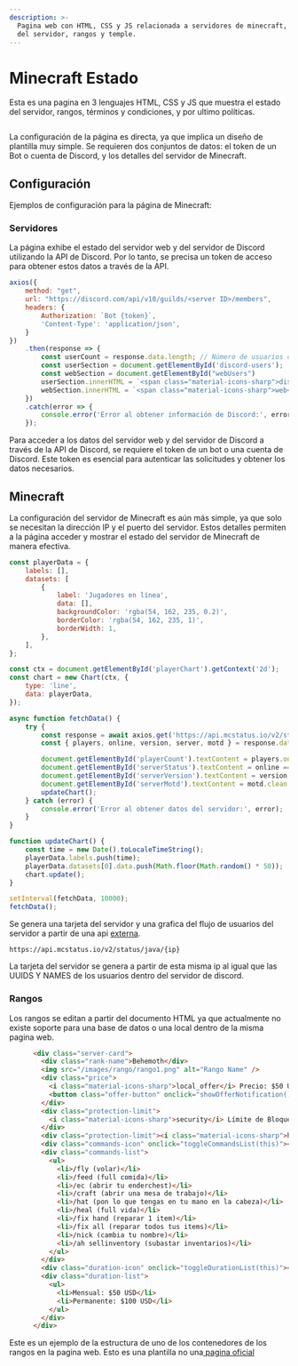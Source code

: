 ```yaml
---
description: >-
  Pagina web con HTML, CSS y JS relacionada a servidores de minecraft, estado
  del servidor, rangos y temple.
---
```


# Minecraft Estado

Esta es una pagina en 3 lenguajes HTML, CSS y JS que muestra el estado del servidor, rangos, términos y condiciones, y por ultimo políticas.

<figure><img src="../.gitbook/assets/Captura de pantalla 2023-11-09 185634.png" alt=""><figcaption></figcaption></figure>

La configuración de la página es directa, ya que implica un diseño de plantilla muy simple. Se requieren dos conjuntos de datos: el token de un Bot o cuenta de Discord, y los detalles del servidor de Minecraft.

## Configuración

Ejemplos de configuración para la página de Minecraft:

### **Servidores**

La página exhibe el estado del servidor web y del servidor de Discord utilizando la API de Discord. Por lo tanto, se precisa un token de acceso para obtener estos datos a través de la API.

```javascript
axios({
    method: "get",
    url: "https://discord.com/api/v10/guilds/<server ID>/members",
    headers: {
        Authorization: `Bot {token}`,
        'Content-Type': 'application/json',
    }
})
    .then(response => {
        const userCount = response.data.length; // Número de usuarios conectados
        const userSection = document.getElementById('discord-users');
        const webSection = document.getElementById("webUsers")
        userSection.innerHTML = `<span class="material-icons-sharp">discord</span> Usuarios conectados: ${userCount}`;
        webSection.innerHTML = `<span class="material-icons-sharp">web</span> Usuarios conectados: ${userCount}`;
    })
    .catch(error => {
        console.error('Error al obtener información de Discord:', error);
    });
```

Para acceder a los datos del servidor web y del servidor de Discord a través de la API de Discord, se requiere el token de un bot o una cuenta de Discord. Este token es esencial para autenticar las solicitudes y obtener los datos necesarios.

## **Minecraft**

La configuración del servidor de Minecraft es aún más simple, ya que solo se necesitan la dirección IP y el puerto del servidor. Estos detalles permiten a la página acceder y mostrar el estado del servidor de Minecraft de manera efectiva.

```javascript
const playerData = {
    labels: [],
    datasets: [
        {
            label: 'Jugadores en línea',
            data: [],
            backgroundColor: 'rgba(54, 162, 235, 0.2)',
            borderColor: 'rgba(54, 162, 235, 1)',
            borderWidth: 1,
        },
    ],
};

const ctx = document.getElementById('playerChart').getContext('2d');
const chart = new Chart(ctx, {
    type: 'line',
    data: playerData,
});

async function fetchData() {
    try {
        const response = await axios.get('https://api.mcstatus.io/v2/status/java/{ip}');
        const { players, online, version, server, motd } = response.data;

        document.getElementById('playerCount').textContent = players.online ? players.online : "Disconnected";
        document.getElementById('serverStatus').textContent = online === true ? 'Online' : 'Offline';
        document.getElementById('serverVersion').textContent = version.name_raw ? version.name_raw : "Disconnected";
        document.getElementById('serverMotd').textContent = motd.clean ? motd.clean : "Disconnected";
        updateChart();
    } catch (error) {
        console.error('Error al obtener datos del servidor:', error);
    }
}

function updateChart() {
    const time = new Date().toLocaleTimeString();
    playerData.labels.push(time);
    playerData.datasets[0].data.push(Math.floor(Math.random() * 50));
    chart.update();
}

setInterval(fetchData, 10000);
fetchData();
```

Se genera una tarjeta del servidor y una grafica del flujo de usuarios del servidor a partir de una api [externa](https://mcstatus.io/).

```
https://api.mcstatus.io/v2/status/java/{ip}
```

La tarjeta del servidor se genera a partir de esta misma ip al igual que las UUIDS Y NAMES de los usuarios dentro del servidor de discord.

### Rangos

Los rangos se editan a partir del documento HTML ya que actualmente no existe soporte para una base de datos o una local dentro de la misma pagina web.

```html
      <div class="server-card">
        <div class="rank-name">Behemoth</div>
        <img src="/images/rango/rango1.png" alt="Rango Name" />
        <div class="price">
          <i class="material-icons-sharp">local_offer</i> Precio: $50 USD
          <button class="offer-button" onclick="showOfferNotification()">Oferta</button>
        </div>
        <div class="protection-limit">
          <i class="material-icons-sharp">security</i> Límite de Bloques de Protección: 30 Bloques
        </div>
        <div class="protection-limit"><i class="material-icons-sharp">home</i> Set Homes: 20 /sethome</div>
        <div class="commands-icon" onclick="toggleCommandsList(this)"><i class="material-icons-sharp">info</i></div>
        <div class="commands-list">
          <ul>
            <li>/fly (volar)</li>
            <li>/feed (full comida)</li>
            <li>/ec (abrir tu enderchest)</li>
            <li>/craft (abrir una mesa de trabajo)</li>
            <li>/hat (pon lo que tengas en tu mano en la cabeza)</li>
            <li>/heal (full vida)</li>
            <li>/fix hand (reparar 1 item)</li>
            <li>/fix all (reparar todos tus items)</li>
            <li>/nick (cambia tu nombre)</li>
            <li>/ah sellinventory (subastar inventarios)</li>
          </ul>
        </div>
        <div class="duration-icon" onclick="toggleDurationList(this)"><i class="material-icons-sharp">schedule</i></div>
        <div class="duration-list">
          <ul>
            <li>Mensual: $50 USD</li>
            <li>Permanente: $100 USD</li>
          </ul>
        </div>
      </div>
```

Este es un ejemplo de la estructura de uno de los contenedores de los rangos en la pagina web. Esto es una plantilla no una[ pagina oficial](https://github.com/MikaboshiDev/Web-Minecraft)
